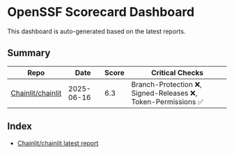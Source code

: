 # OpenSSF Scorecard Dashboard

This dashboard is auto-generated based on the latest reports.

## Summary

| Repo | Date | Score | Critical Checks |
|------|------|-------|-----------------|
| [Chainlit/chainlit](https://github.com/Chainlit/chainlit) | 2025-06-16 | 6.3 | Branch-Protection ❌, Signed-Releases ❌, Token-Permissions ✅ |

## Index

- [Chainlit/chainlit latest report](./scorecard-reports/Chainlit_chainlit/2025-06-16-report.json)